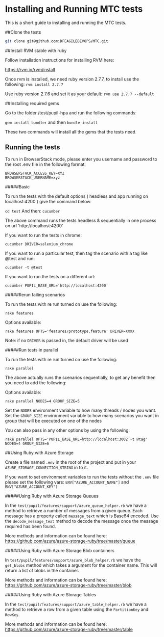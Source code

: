 Installing and Running MTC tests
================================

This is a short guide to installing and running the MTC tests.

##Clone the tests

```bash
git clone git@github.com:DFEAGILEDEVOPS/MTC.git
```

##Install RVM stable with ruby

Follow installation instructions for installing RVM here:

https://rvm.io/rvm/install

Once rvm is installed, we need ruby version 2.7.7, to install use the following:
 `rvm install 2.7.7`

Use ruby version 2.7.6 and set it as your default:
 `rvm use 2.7.7 --default`

##Installing required gems

Go to the folder /test/pupil-hpa and run the following commands:

`gem install bundler` and then `bundle install`

These two commands will install all the gems that the tests need.

## Running the tests

To run in BrowserStack mode, please enter you username and password to the root .env file in the following format:

```
BROWSERSTACK_ACCESS_KEY=XYZ
BROWSERSTACK_USERNAME=xyz
``` 

#####Basic

To run the tests with the default options ( headless and app running on localhost:4200 ) give the command below:

`cd test`
And then:
`cucumber`

 The above command runs the tests headless & sequentially in one process on url 'http://localhost:4200'

If you want to run the tests in chrome:

`cucumber DRIVER=selenium_chrome`

If you want to run a particular test, then tag the scenario with a tag like @test and run:

`cucumber -t @test`

If you want to run the tests on a different url:

`cucumber PUPIL_BASE_URL='http://localhost:4200'`

#####Rerun failing scenarios

To run the tests with re run turned on use the following:

`rake features`

Options available:

`rake features OPTS='features/prototype.feature' DRIVER=XXXX`

Note: if no `DRIVER` is passed in, the default driver will be used

#####Run tests in parallel

To run the tests with re run turned on use the following:

`rake parallel`

The above actually runs the scenarios sequentially, to get
any benefit then you need to add the following:

Options available:

`rake parallel NODES=4 GROUP_SIZE=5`

Set the `NODES` environment variable to how many threads / nodes you want.
Set the `GROUP_SIZE` environment variable to how many scenarios you want in
group that will be executed on one of the nodes

You can also pass in any other options by using the following:

`rake parallel OPTS='PUPIL_BASE_URL=http://localhost:3002 -t @tag' NODES=4 GROUP_SIZE=6`


##Using Ruby with Azure Storage

Create a file named `.env` in the root of the project and put
in your `AZURE_STORAGE_CONNECTION_STRING` in to it.

If you want to set environment variables to run the tests without the `.env` file please set the following vars:
`ENV["AZURE_ACCOUNT_NAME"]` and `ENV["AZURE_ACCOUNT_KEY"]`

#####Using Ruby with Azure Storage Queues

In the `test/pupil/features/support/azure_queue_helper.rb` we have a method
to retrieve a number of messages from a given queue. Each message has a property called `message_text`
which is Base64 encoded. Use the `decode_message_text` method to decode the message once the message
required has been found.

More methods and information can be found here:
https://github.com/azure/azure-storage-ruby/tree/master/queue

#####Using Ruby with Azure Storage Blob containers

In `test/pupil/features/support/azure_blob_helper.rb` we have the `get_blobs` method which takes a argument
for the container name. This will return a list of blobs in the container.

More methods and information can be found here:
https://github.com/azure/azure-storage-ruby/tree/master/blob

#####Using Ruby with Azure Storage Tables

In the `test/pupil/features/support/azure_table_helper.rb` we have a method to retrieve a row from a given
table using the `PartitionKey` and `RowKey`.

More methods and information can be found here:
https://github.com/azure/azure-storage-ruby/tree/master/table
